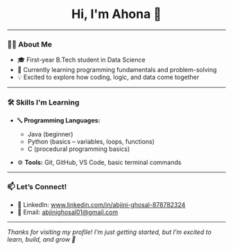 <h1 align="center">Hi, I'm Ahona 👋</h1>

---

### 👩‍💻 About Me
- 🎓 First-year B.Tech student in Data Science  
- 🌱 Currently learning programming fundamentals and problem-solving  
- 💡 Excited to explore how coding, logic, and data come together  

---

### 🛠️ Skills I'm Learning
- 🔤 **Programming Languages:**  
  - Java (beginner)  
  - Python (basics – variables, loops, functions)  
  - C (procedural programming basics)

- ⚙️ **Tools:** Git, GitHub, VS Code, basic terminal commands

---

### 📫 Let’s Connect!
- 💼 LinkedIn: www.linkedin.com/in/abjini-ghosal-878782324  
- 📧 Email: abjinighosal01@gmail.com

---

_Thanks for visiting my profile! I'm just getting started, but I’m excited to learn, build, and grow 💪_
